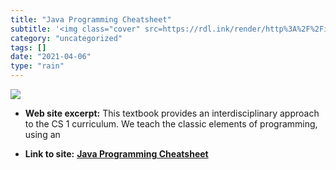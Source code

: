 ```yaml
---
title: "Java Programming Cheatsheet"
subtitle: '<img class="cover" src=https://rdl.ink/render/http%3A%2F%2Fintrocs.cs.princeton.edu%2Fjava%2F11cheat...'
category: "uncategorized"
tags: []
date: "2021-04-06"
type: "rain"
---
```

<img class="cover" src=https://rdl.ink/render/http%3A%2F%2Fintrocs.cs.princeton.edu%2Fjava%2F11cheatsheet>



* **Web site excerpt:** This textbook provides an interdisciplinary approach to the CS 1 curriculum. We teach the classic elements of programming, using an

* **Link to site:** **[Java Programming Cheatsheet](http://introcs.cs.princeton.edu/java/11cheatsheet)**